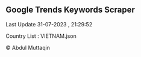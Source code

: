 

## Google Trends Keywords Scraper 
 
Last Update 31-07-2023 , 21:29:52

Country List :
VIETNAM.json



© Abdul Muttaqin 
